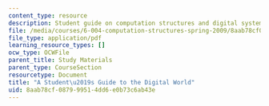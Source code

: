 ```yaml
---
content_type: resource
description: Student guide on computation structures and digital systems.
file: /media/courses/6-004-computation-structures-spring-2009/8aab78cf087999514dd6e0b73c6ab43e_MIT6_004s09_study_digital_guide.pdf
file_type: application/pdf
learning_resource_types: []
ocw_type: OCWFile
parent_title: Study Materials
parent_type: CourseSection
resourcetype: Document
title: "A Student\u2019s Guide to the Digital World"
uid: 8aab78cf-0879-9951-4dd6-e0b73c6ab43e
---
```


